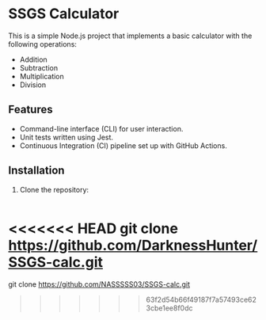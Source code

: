 # SSGS Calculator

This is a simple Node.js project that implements a basic calculator with the following operations:
- Addition
- Subtraction
- Multiplication
- Division

## Features
- Command-line interface (CLI) for user interaction.
- Unit tests written using Jest.
- Continuous Integration (CI) pipeline set up with GitHub Actions.

## Installation
1. Clone the repository:
   ```bash
<<<<<<< HEAD
   git clone https://github.com/DarknessHunter/SSGS-calc.git
=======
   git clone https://github.com/NASSSSS03/SSGS-calc.git
>>>>>>> 63f2d54b66f49187f7a57493ce623cbe1ee8f0dc
